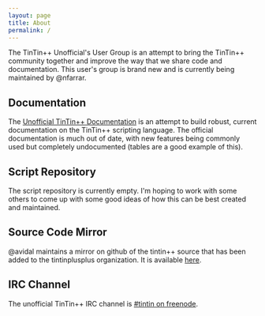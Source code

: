```yaml
---
layout: page
title: About
permalink: /
---
```



The TinTin++ Unofficial's User Group is an attempt to bring the TinTin++ community together and improve the way that we share code and documentation. This user's group is brand new and is currently being maintained by @nfarrar.


Documentation
-------------
The [Unofficial TinTin++ Documentation](https://tintinplusplus-unofficial-documentation.readthedocs.org/) is an attempt to build robust, current documentation on the TinTin++ scripting language. The official documentation is much out of date, with new features being commonly used but completely undocumented (tables are a good example of this).


Script Repository
-----------------
The script repository is currently empty. I'm hoping to work with some others to come up with some good ideas of how this can be best created and maintained.


Source Code Mirror
------------------
@avidal maintains a mirror on github of the tintin++ source that has been added to the tintinplusplus organization. It is available [here](http://github.com/tintinplusplus/tintin).


IRC Channel
-----------
The unofficial TinTin++ IRC channel is <a href="irc://irc.freenode.net:6667/tintin">#tintin on freenode</a>.

